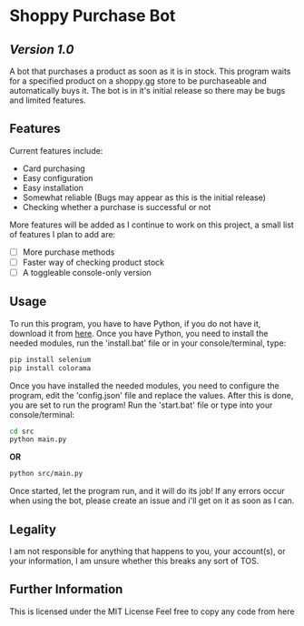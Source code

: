 # Shoppy Purchase Bot
## _Version 1.0_

A bot that purchases a product as soon as it is in stock.
This program waits for a specified product on a shoppy.gg store to be purchaseable and automatically buys it.
The bot is in it's initial release so there may be bugs and limited features.

## Features

Current features include:

- Card purchasing
- Easy configuration
- Easy installation
- Somewhat reliable (Bugs may appear as this is the initial release)
- Checking whether a purchase is successful or not

More features will be added as I continue to work on this project, a small list of features I plan to add are:

- [ ] More purchase methods
- [ ] Faster way of checking product stock
- [ ] A toggleable console-only version

## Usage

To run this program, you have to have Python, if you do not have it, download it from [here](https://python.org/downloads/).
Once you have Python, you need to install the needed modules, run the 'install.bat' file or in your console/terminal, type:
```sh
pip install selenium
pip install colorama
```
Once you have installed the needed modules, you need to configure the program, edit the 'config.json' file and replace the values. After this is done, you are set to run the program! Run the 'start.bat' file or type into your console/terminal:
```sh
cd src
python main.py
```
**OR**
```sh
python src/main.py
```

Once started, let the program run, and it will do its job!
If any errors occur when using the bot, please create an issue and i'll get on it as soon as I can.

## Legality
I am not responsible for anything that happens to you, your account(s), or your information, I am unsure whether this breaks any sort of TOS.

## Further Information
This is licensed under the MIT License
Feel free to copy any code from here